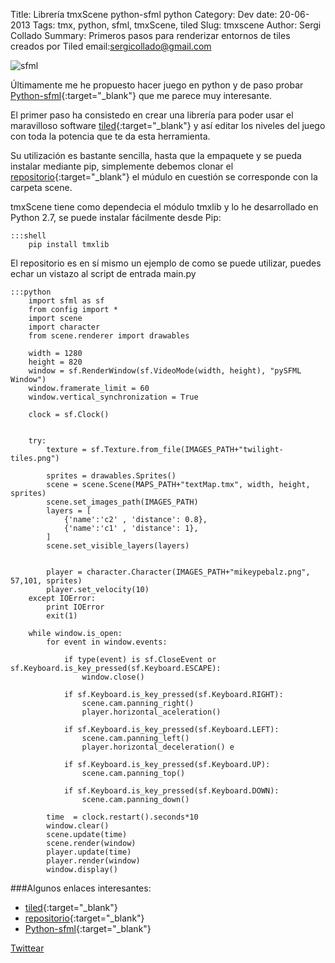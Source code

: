 Title: Librería tmxScene python-sfml python
Category: Dev
date:  20-06-2013
Tags: tmx, python, sfml, tmxScene, tiled
Slug: tmxscene
Author: Sergi Collado
Summary: Primeros pasos para renderizar entornos de tiles creados por Tiled
email:sergicollado@gmail.com



![sfml](|filename|/images/posts/sfml-logo.png)

Últimamente me he propuesto hacer juego en python y de paso probar [Python-sfml](http://www.python-sfml.org/index.html){:target="_blank"} que me parece muy interesante.

El primer paso ha consistedo en crear una librería para poder usar el maravilloso software [tiled](http://www.mapeditor.org/){:target="_blank"} y así editar los niveles del juego con toda la potencia que te da esta herramienta.

Su utilización es bastante sencilla, hasta que la empaquete y se pueda instalar mediante pip, simplemente debemos clonar el [repositorio](https://github.com/sergicollado/sceneTmx){:target="_blank"} el múdulo en cuestión se corresponde con la carpeta scene.

tmxScene tiene como dependecia el módulo tmxlib y lo he desarrollado en Python 2.7, se puede instalar fácilmente desde Pip:

    :::shell
        pip install tmxlib

El repositorio es en sí mismo un ejemplo de como se puede utilizar, puedes echar un vistazo al script de entrada main.py

    :::python
        import sfml as sf
        from config import *
        import scene
        import character
        from scene.renderer import drawables

        width = 1280
        height = 820
        window = sf.RenderWindow(sf.VideoMode(width, height), "pySFML Window")
        window.framerate_limit = 60
        window.vertical_synchronization = True

        clock = sf.Clock()


        try:
            texture = sf.Texture.from_file(IMAGES_PATH+"twilight-tiles.png")

            sprites = drawables.Sprites()
            scene = scene.Scene(MAPS_PATH+"textMap.tmx", width, height, sprites)
            scene.set_images_path(IMAGES_PATH)
            layers = [
                {'name':'c2' , 'distance': 0.8},
                {'name':'c1' , 'distance': 1},
            ]
            scene.set_visible_layers(layers)


            player = character.Character(IMAGES_PATH+"mikeypebalz.png", 57,101, sprites)
            player.set_velocity(10)
        except IOError:
            print IOError
            exit(1)

        while window.is_open:
            for event in window.events:

                if type(event) is sf.CloseEvent or sf.Keyboard.is_key_pressed(sf.Keyboard.ESCAPE):
                    window.close()

                if sf.Keyboard.is_key_pressed(sf.Keyboard.RIGHT):
                    scene.cam.panning_right()
                    player.horizontal_aceleration()

                if sf.Keyboard.is_key_pressed(sf.Keyboard.LEFT):
                    scene.cam.panning_left()
                    player.horizontal_deceleration() e

                if sf.Keyboard.is_key_pressed(sf.Keyboard.UP):
                    scene.cam.panning_top()

                if sf.Keyboard.is_key_pressed(sf.Keyboard.DOWN):
                    scene.cam.panning_down()

            time  = clock.restart().seconds*10
            window.clear()
            scene.update(time)
            scene.render(window)
            player.update(time)
            player.render(window)
            window.display()

###Algunos enlaces interesantes:
* [tiled](http://www.mapeditor.org/){:target="_blank"}
* [repositorio](https://github.com/sergicollado/sceneTmx){:target="_blank"}
* [Python-sfml](http://www.python-sfml.org/index.html){:target="_blank"}



<a href="https://twitter.com/share" class="twitter-share-button" data-url="http://sergicollado.com/tmxscene.html" data-via="sergi_py" data-lang="es">Twittear</a>
<script>!function(d,s,id){var js,fjs=d.getElementsByTagName(s)[0],p=/^http:/.test(d.location)?'http':'https';if(!d.getElementById(id)){js=d.createElement(s);js.id=id;js.src=p+'://platform.twitter.com/widgets.js';fjs.parentNode.insertBefore(js,fjs);}}(document, 'script', 'twitter-wjs');</script>



